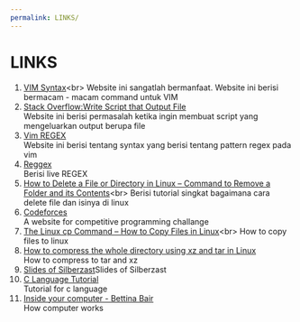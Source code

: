 ```yaml
---
permalink: LINKS/
---
```


# LINKS

1. [VIM Syntax]([https://en.wikipedia.org/wiki/1](http://commandlinemac.blogspot.com/2008/12/vim.html))<br>
Website ini sangatlah bermanfaat. Website ini berisi bermacam - macam command untuk VIM
2. [Stack Overflow:Write Script that Output File]([https://stackoverflow.com/questions/11162406/open-and-write-data-to-text-file-using-bash])<br>
Website ini berisi permasalah ketika ingin membuat script yang mengeluarkan output berupa file
3. [Vim REGEX]([https://learnbyexample.gitbooks.io/vim-reference/content/Regular_Expressions.html])<br>
Website ini berisi tentang syntax yang berisi tentang pattern regex pada vim
4. [Reggex]([https://regexr.com/])<br>
Berisi live REGEX
5. [How to Delete a File or Directory in Linux – Command to Remove a Folder and its Contents](https://www.freecodecamp.org/news/how-to-delete-a-file-or-directory-in-linux/#:~:text=Delete%20the%20directory%20and%20its,press%20%22Enter%22%20to%20confirm.)<br>
Berisi tutorial singkat bagaimana cara delete file dan isinya di linux
6. [Codeforces](https://codeforces.com/)<br>
A website for competitive programming challange
7. [The Linux cp Command – How to Copy Files in Linux](https://www.freecodecamp.org/news/the-linux-cp-command-how-to-copy-files-in-linux/#:~:text=You%20use%20the%20cp%20command,also%20copy%20directories%20(folders).&text=%5Bfile%2Fdirectory%2Dsources%5D,to%20copy%20the%20file%20to.)<br>
How to copy files to linux
8. [How to compress the whole directory using xz and tar in Linux](https://www.cyberciti.biz/faq/compress-the-whole-directory-using-xz-and-tar/)<br>
How to compress to tar and xz
9. [Slides of Silberzast](https://codex.cs.yale.edu/avi/os-book/OS10/slide-dir/)Slides of Silberzast
10. [C Language Tutorial](https://www.w3schools.com/c/c_intro.php)<br>
Tutorial for c language
11. [Inside your computer - Bettina Bair](https://www.youtube.com/watch?v=AkFi90lZmXA)<br>
How computer works
